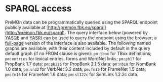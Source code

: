 SPARQL access
===

PreMOn data can be programmatically queried using the SPARQL endpoint publicly available at [http://premon.fbk.eu/sparql](http://premon.fbk.eu/sparql).
The query interface below (powered by [YASQE](http://yasr.yasgui.org/) and [YASR](http://yasr.yasgui.org/)) can be used to query the endpoint using the browser; a [full-page](query-full.html) version of the interface is also available.
The following named graphs are available, with their content included by default in the query default graph (if no FROM clause is given):
 `pm:tbox` for TBox definitions;
 `pm:entries` for lexical entries, forms and WordNet links;
 `pm:pb17` for PropBank 1.7 data;
 `pm:pb215` for PropBank 2.1.5 data;
 `pm:nb10` for NomBank 1.0 data;
 `pm:vn32` for VerbNet 3.2 data;
 `pm:fn15` for FrameNet 1.5 data;
 `pm:fn16` for FrameNet 1.6 data;
 `pm:sl122c` for SemLink 1.2.2c data.


<link href='//cdn.jsdelivr.net/g/yasqe@2.2(yasqe.min.css),yasr@2.4(yasr.min.css)' rel='stylesheet' type='text/css'/>
<div id="yasqe"></div>
<div id="yasr"></div>
<script src='js/yasr.bundled.min.js'></script>
<script src='js/yasqe.bundled.min.js'></script>
<script src='js/init-yasgui.js'></script>
